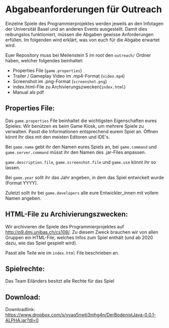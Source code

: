 # Abgabeanforderungen für Outreach

Einzelne Spiele des Programmierprojektes werden jeweils an den Infotagen der Universität Basel und an anderen Events ausgestellt. Damit dies reibungslos funktioniert, müssen die Abgaben gewisse Anforderungen erfüllen. Im folgenden wird erklärt, was von euch für die Abgabe erwartet wird.

Euer Repository muss bei Meilenstein 5 im root den `outreach/` Ordner haben, welcher folgendes beinhaltet:
* Properties File (`game.properties`)
* Trailer / Gameplay Video im .mp4-Format (`video.mp4`)
* Screenshot im .png-Format (`screenshot.png`)
* index.html-File zu Archivierungszwecken(`index.html`)
* Manual als pdf

## Properties File: 

Das `game.properties` File beinhaltet die wichtigsten Eigenschaften eures Spieles. Wir benützen es beim Game Kiosk, um mehrere Spiele zu verwalten. Passt die Informationen entsprechend eurem Spiel an. Öffnen könnt Ihr dies mit den meisten Editoren und IDE's.

Bei `game.name` gebt ihr den Namen eures Spiels an, bei `game.command` und `game.server.command` müsst ihr den Namen des .jar-Files anpassen.

`game.description.file`, `game.screenshot.file` und `game.use` könnt ihr so lassen.

Bei `game.year` sollt ihr das Jahr angeben, in dem das Spiel entwickelt wurde (Format YYYY). 

Zuletzt sollt ihr bei `game.developers` alle eure Entwickler_innen mit vollem Namen angeben.

## HTML-File zu Archivierungszwecken:
Wir archivieren die Spiele des Programmierprojektes auf http://p9.dmi.unibas.ch/cs108/. Zu diesem Zweck brauchen wir von allen Gruppen ein HTML-File, welches Infos zum Spiel enthält (und ab 2020 dazu, wie das Spiel gespielt wird). 

Passt alle Teile wie im `index.html` File beschrieben an.

## Spielrechte:
Das Team Eiländers besitzt alle Rechte für das Spiel

## Download:
Downloadlink:
https://www.dropbox.com/s/yvaq5nwti3mhg4n/DerBodenistJava-0.0.1-ALPHA.jar?dl=0
